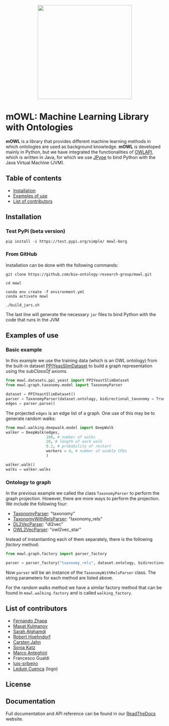 <p align="center">
  <img src= "https://github.com/bio-ontology-research-group/mowl/blob/master/docs/source/mowl_black_background_colors_2048x2048px.png?raw=true" width="300"/>
</p>
  
# mOWL: Machine Learning Library with Ontologies

**mOWL** is a library that provides different machine learning methods in which ontologies are used as background knowledge. **mOWL** is developed 
mainly in Python, but we have integrated the functionalities of [OWLAPI](https://github.com/owlcs/owlapi), which is written in Java, for which we use [JPype](https://jpype.readthedocs.io/en/latest/) to bind Python with the Java Virtual Machine (JVM).


## Table of contents
  - [Installation](#installation)
  - [Examples of use](#examples-of-use)
  - [List of contributors](#list-of-contributors)


## Installation

### Test PyPi (beta version)

```
pip install -i https://test.pypi.org/simple/ mowl-borg
```

### From GitHub
Installation can be done with the following commands:

```
git clone https://github.com/bio-ontology-research-group/mowl.git

cd mowl

conda env create -f environment.yml
conda activate mowl

./build_jars.sh
```

The last line will generate the necessary `jar` files to bind Python with the code that runs in the JVM

## Examples of use

### Basic example

In this example we use the training data (which is an OWL ontology) from the built-in dataset [PPIYeasSlimDataset](https://mowl.readthedocs.io/en/latest/api/datasets/index.html#mowl.datasets.ppi_yeast.PPIYeastSlimDataset) to build a graph representation using the _subClassOf_ axioms.

```python
from mowl.datasets.ppi_yeast import PPIYeastSlimDataset
from mowl.graph.taxonomy.model import TaxonomyParser

dataset = PPIYeastSlimDataset()
parser = TaxonomyParser(dataset.ontology, bidirectional_taxonomy = True)
edges = parser.parse()
```
The projected `edges` is an edge list of a graph. One use of this may be to generate random walks:

```python
from mowl.walking.deepwalk.model import DeepWalk
walker = DeepWalk(edges,
	              100, # number of walks
				  20, # length of each walk
				  0.2, # probability of restart
				  workers = 4, # number of usable CPUs
				  )

walker.walk()
walks = walker.walks
```

### Ontology to graph

In the previous example we called the class `TaxonomyParser` to perform the graph projection. However, there are more ways to perform the projection. We include the following four:

* [TaxonomyParser](https://mowl.readthedocs.io/en/latest/api/graph/index.html#subclass-hierarchy): "taxonomy"
* [TaxonomyWithRelsParser](https://mowl.readthedocs.io/en/latest/api/graph/index.html#subclass-hierarchy-with-relations): "taxonomy_rels"
* [DL2VecParser](https://mowl.readthedocs.io/en/latest/api/graph/index.html#dl2vec-graph): "dl2vec"
* [OWL2VecParser](https://mowl.readthedocs.io/en/latest/api/graph/index.html#dl2vec-graph): "owl2vec_star"

Instead of instantianting each of them separately, there is the following _factory_ method:
```python
from mowl.graph.factory import parser_factory

parser = parser_factory("taxonomy_rels", dataset.ontology, bidirectional_taxonomy = True)
```
Now `parser` will be an instance of the `TaxonomyWithRelsParser` class. The string parameters for each method are listed above.

For the random walks method we have a similar factory method that can be found in `mowl.walking.factory` and is called `walking_factory`.


## List of contributors

* [Fernando Zhapa](https://github.com/ferzcam)
* [Maxat Kulmanov](https://github.com/coolmaksat)
* [Sarah Alghamdi](https://github.com/smalghamdi)
* [Robert Hoehndorf](https://github.com/leechuck)
* [Carsten Jahn](https://github.com/carsten-jahn)
* [Sonja Katz](https://github.com/sonjakatz)
* [Marco Anteghini](https://github.com/MarcoAnteghini)
* Francesco Gualdi
* [luis-sribeiro](https://github.com/luis-sribeiro)
* [Leduin Cuenca](https://github.com/leduin) (logo)

## License

## Documentation

Full documentation and API reference can be found in our [ReadTheDocs](https://mowl.readthedocs.io/en/latest/index.html) website.
